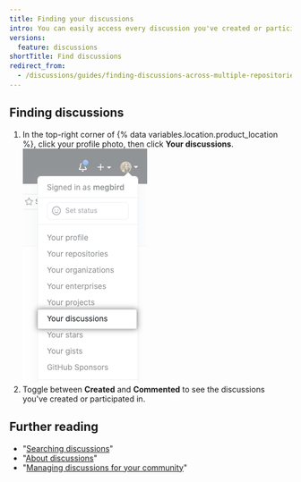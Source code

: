 ```yaml
---
title: Finding your discussions
intro: You can easily access every discussion you've created or participated in.
versions:
  feature: discussions
shortTitle: Find discussions
redirect_from:
  - /discussions/guides/finding-discussions-across-multiple-repositories
---
```



## Finding discussions

1. In the top-right corner of {% data variables.location.product_location %}, click your profile photo, then click **Your discussions**.
  !["Your discussions" in drop-down menu for profile photo on {% data variables.product.product_name %}](/assets/images/help/discussions/your-discussions.png)
1. Toggle between **Created** and **Commented** to see the discussions you've created or participated in.

## Further reading

- "[Searching discussions](/search-github/searching-on-github/searching-discussions)"
- "[About discussions](/discussions/collaborating-with-your-community-using-discussions/about-discussions)"
- "[Managing discussions for your community](/discussions/managing-discussions-for-your-community)"
